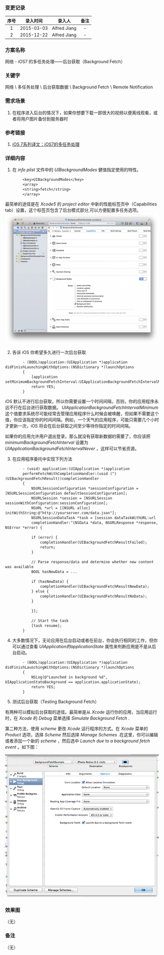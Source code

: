 ### 变更记录

| 序号 | 录入时间 | 录入人 | 备注 |
|:--------:|:--------:|:--------:|:--------:|
| 1 | 2015-03-03 | Alfred Jiang | - |
| 2 | 2015-12-22 | Alfred Jiang | - |

### 方案名称

网络 - iOS7 的多任务处理——后台获取（Background Fetch）

### 关键字

网络 \ 多任务处理 \ 后台获取数据 \ Background Fetch \ Remote Notification

### 需求场景

1. 在程序进入后台的情况下，如果你想要下载一部很大的视频以便离线观看，或者将用户图片备份到服务器时

### 参考链接

1. [iOS 7系列译文：iOS7的多任务处理](http://www.kuqin.com/shuoit/20131223/337138.html)

### 详细内容

1. 在 *info plist* 文件中的 *UIBackgroundModes* 健值指定使用的特性。
```
        <key>UIBackgroundModes</key>
        <array>
        <string>fetch</string>
        </array>
```

 最简单的途径是在 *Xcode5* 的 *project editor* 中新的性能标签页中（Capabilities tab）设置，这个标签页包含了后台模式部分,可以方便配置多任务选项。
 ![back_fetch](Images/Image_00043_00001.jpg)

2. 告诉 iOS 你希望多久进行一次后台获取
```
        - (BOOL)application:(UIApplication *)application didFinishLaunchingWithOptions:(NSDictionary *)launchOptions
        {
            [application setMinimumBackgroundFetchInterval:UIApplicationBackgroundFetchIntervalMinimum];
            return YES;
        }
```

 iOS 默认不进行后台获取，所以你需要设置一个时间间隔，否则，你的应用程序永远不行在后台进行获取数据。 *UIApplicationBackgroundFetchIntervalMinimum* 这个值要求系统尽可能经常去管理应用程序什么时候会被唤醒，但如果不需要这个值，你应该指定你的时间间隔。例如，一个天气的应用程序，可能只需要几个小时才更新一次，iOS 将会在后台获取之间至少等待你指定的时间间隔。

 如果你的应用允许用户退出登录，那么就没有获取新数据的需要了，你应该把 *minimumBackgroundFetchInterval* 设置为 *UIApplicationBackgroundFetchIntervalNever* ，这样可以节省资源。

3. 在应用程序委托中实现下列方法
```
        - (void) application:(UIApplication *)application
        performFetchWithCompletionHandler:(void (^)(UIBackgroundFetchResult))completionHandler
        {
            NSURLSessionConfiguration *sessionConfiguration = [NSURLSessionConfiguration defaultSessionConfiguration];
            NSURLSession *session = [NSURLSession sessionWithConfiguration:sessionConfiguration];
            NSURL *url = [[NSURL alloc] initWithString:@"http://yourserver.com/data.json"];
            NSURLSessionDataTask *task = [session dataTaskWithURL:url
            completionHandler:^(NSData *data, NSURLResponse *response, NSError *error) {

            if (error) {
                completionHandler(UIBackgroundFetchResultFailed);
                return;
            }

            // Parse response/data and determine whether new content was available
            BOOL hasNewData = ...

            if (hasNewData) {
                completionHandler(UIBackgroundFetchResultNewData);
            } else {
                completionHandler(UIBackgroundFetchResultNoData);
            }

            }];

            // Start the task
            [task resume];
        }
```

4. 大多数情况下，无论应用在后台启动或者在前台，你会执行相同的工作，但你可以通过查看 *UIApplication的applicationState* 属性来判断应用是不是从后台启动。
```
        - (BOOL)application:(UIApplication *)application didFinishLaunchingWithOptions:(NSDictionary *)launchOptions
        {
            NSLog(@"Launched in background %d", UIApplicationStateBackground == application.applicationState);
            return YES;
        }
```

5. 测试后台获取（Testing Background Fetch）

 有两种可以模拟后台获取的途径。最简单是从 *Xcode* 运行你的应用，当应用运行时，在 *Xcode* 的 *Debug* 菜单选择 *Simulate Background Fetch* .

 第二种方法，使用 *scheme* 更改 *Xcode* 运行程序的方式。在 *Xcode* 菜单的 *Product* 选项，选择 *Scheme* 然后选择 *Manage Schemes* .在这里，你可以编辑或者添加一个新的 *scheme* ，然后选中 *Launch due to a background fetch event* 。如下图：

![back_fetch_2](images/Image_00043_00002.png)

### 效果图
（无）

### 备注
（无）